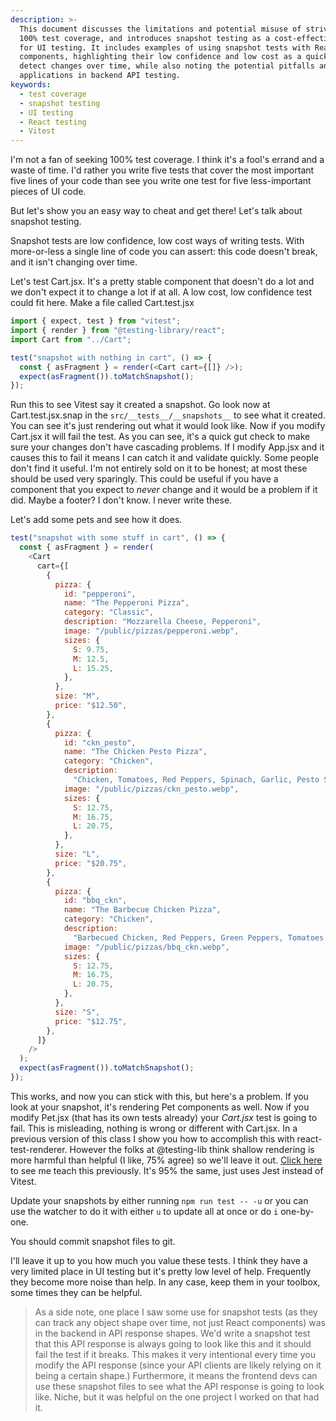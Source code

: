 ```yaml
---
description: >-
  This document discusses the limitations and potential misuse of striving for
  100% test coverage, and introduces snapshot testing as a cost-effective method
  for UI testing. It includes examples of using snapshot tests with React
  components, highlighting their low confidence and low cost as a quick check to
  detect changes over time, while also noting the potential pitfalls and niche
  applications in backend API testing.
keywords:
  - test coverage
  - snapshot testing
  - UI testing
  - React testing
  - Vitest
---
```


I'm not a fan of seeking 100% test coverage. I think it's a fool's errand and a waste of time. I'd rather you write five tests that cover the most important five lines of your code than see you write one test for five less-important pieces of UI code.

But let's show you an easy way to cheat and get there! Let's talk about snapshot testing.

Snapshot tests are low confidence, low cost ways of writing tests. With more-or-less a single line of code you can assert: this code doesn't break, and it isn't changing over time.

Let's test Cart.jsx. It's a pretty stable component that doesn't do a lot and we don't expect it to change a lot if at all. A low cost, low confidence test could fit here. Make a file called Cart.test.jsx

```javascript
import { expect, test } from "vitest";
import { render } from "@testing-library/react";
import Cart from "../Cart";

test("snapshot with nothing in cart", () => {
  const { asFragment } = render(<Cart cart={[]} />);
  expect(asFragment()).toMatchSnapshot();
});
```

Run this to see Vitest say it created a snapshot. Go look now at Cart.test.jsx.snap in the `src/__tests__/__snapshots__` to see what it created. You can see it's just rendering out what it would look like. Now if you modify Cart.jsx it will fail the test. As you can see, it's a quick gut check to make sure your changes don't have cascading problems. If I modify App.jsx and it causes this to fail it means I can catch it and validate quickly. Some people don't find it useful. I'm not entirely sold on it to be honest; at most these should be used very sparingly. This could be useful if you have a component that you expect to _never_ change and it would be a problem if it did. Maybe a footer? I don't know. I never write these.

Let's add some pets and see how it does.

```javascript
test("snapshot with some stuff in cart", () => {
  const { asFragment } = render(
    <Cart
      cart={[
        {
          pizza: {
            id: "pepperoni",
            name: "The Pepperoni Pizza",
            category: "Classic",
            description: "Mozzarella Cheese, Pepperoni",
            image: "/public/pizzas/pepperoni.webp",
            sizes: {
              S: 9.75,
              M: 12.5,
              L: 15.25,
            },
          },
          size: "M",
          price: "$12.50",
        },
        {
          pizza: {
            id: "ckn_pesto",
            name: "The Chicken Pesto Pizza",
            category: "Chicken",
            description:
              "Chicken, Tomatoes, Red Peppers, Spinach, Garlic, Pesto Sauce",
            image: "/public/pizzas/ckn_pesto.webp",
            sizes: {
              S: 12.75,
              M: 16.75,
              L: 20.75,
            },
          },
          size: "L",
          price: "$20.75",
        },
        {
          pizza: {
            id: "bbq_ckn",
            name: "The Barbecue Chicken Pizza",
            category: "Chicken",
            description:
              "Barbecued Chicken, Red Peppers, Green Peppers, Tomatoes, Red Onions, Barbecue Sauce",
            image: "/public/pizzas/bbq_ckn.webp",
            sizes: {
              S: 12.75,
              M: 16.75,
              L: 20.75,
            },
          },
          size: "S",
          price: "$12.75",
        },
      ]}
    />
  );
  expect(asFragment()).toMatchSnapshot();
});
```

This works, and now you can stick with this, but here's a problem. If you look at your snapshot, it's rendering Pet components as well. Now if you modify Pet.jsx (that has its own tests already) your _Cart.jsx_ test is going to fail. This is misleading, nothing is wrong or different with Cart.jsx. In a previous version of this class I show you how to accomplish this with react-test-renderer. However the folks at @testing-lib think shallow rendering is more harmful than helpful (I like, 75% agree) so we'll leave it out. [Click here][fem] to see me teach this previously. It's 95% the same, just uses Jest instead of Vitest.

Update your snapshots by either running `npm run test -- -u` or you can use the watcher to do it with either `u` to update all at once or do `i` one-by-one.

You should commit snapshot files to git.

I'll leave it up to you how much you value these tests. I think they have a very limited place in UI testing but it's pretty low level of help. Frequently they become more noise than help. In any case, keep them in your toolbox, some times they can be helpful.

> As a side note, one place I saw some use for snapshot tests (as they can track any object shape over time, not just React components) was in the backend in API response shapes. We'd write a snapshot test that this API response is always going to look like this and it should fail the test if it breaks. This makes it very intentional every time you modify the API response (since your API clients are likely relying on it being a certain shape.) Furthermore, it means the frontend devs can use these snapshot files to see what the API response is going to look like. Niche, but it was helpful on the one project I worked on that had it.

[fem]: https://frontendmasters.com/courses/intermediate-react-v4/snapshots/
